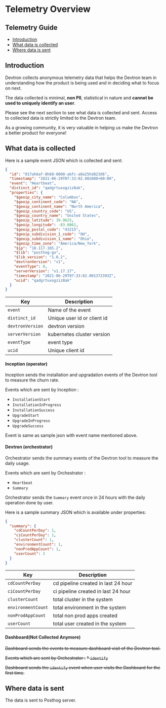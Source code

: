 # Telemetry Overview

## Telemetry Guide

* [Introduction](telemetry.md#introduction)
* [What data is collected](telemetry.md#what-data-is-collected)
* [Where data is sent](telemetry.md#where-data-is-sent)

## Introduction

Devtron collects anonymous telemetry data that helps the Devtron team in understanding how the product is being used and in deciding what to focus on next.

The data collected is minimal, **non PII**, statistical in nature and **cannot be used to uniquely identify an user**.

Please see the next section to see what data is collected and sent. Access to collected data is strictly limited to the Devtron team.

As a growing community, it is very valuable in helping us make the Devtron a better product for everyone!

## What data is collected

Here is a sample event JSON which is collected and sent:

```json
{
  "id": "017ah6af-8h60-0000-abfc-a0a25hd823d6",
  "timestamp": "2021-06-29T07:33:02.001000+00:00",
  "event": "Heartbeat",
  "distinct_id": "qadgrtuxogziz8ak",
  "properties": {
    "$geoip_city_name": "Columbus",
    "$geoip_continent_code": "NA",
    "$geoip_continent_name": "North America",
    "$geoip_country_code": "US",
    "$geoip_country_name": "United States",
    "$geoip_latitude": 39.9625,
    "$geoip_longitude": -83.0061,
    "$geoip_postal_code": "43215",
    "$geoip_subdivision_1_code": "OH",
    "$geoip_subdivision_1_name": "Ohio",
    "$geoip_time_zone": "America/New_York",
    "$ip": "18.117.165.2",
    "$lib": "posthog-go",
    "$lib_version": "1.0.2",
    "devtronVersion": "v1",
    "eventType": 0,
    "serverVersion": "v1.17.17",
    "timestamp": "2021-06-29T07:33:02.001372393Z",
    "ucid": "qadgrtuxogziz8ak"
  }
}
```

| Key              | Description                 |
| ---------------- | --------------------------- |
| `event`          | Name of the event           |
| `distinct_id`    | Unique user id or client id |
| `devtronVersion` | devtron version             |
| `serverVersion`  | kubernetes cluster version  |
| `eventType`      | event type                  |
| `ucid`           | Unique client id            |

#### Inception (operator)

Inception sends the installation and upgradation events of the Devtron tool to measure the churn rate.

Events which are sent by Inception :

* `InstallationStart`
* `InstallationInProgress`
* `InstallationSuccess`
* `UpgradeStart`
* `UpgradeInProgress`
* `UpgradeSuccess`

Event is same as sample json with event name mentioned above.

#### Devtron (orchestrator)

Orchestrator sends the summary events of the Devtron tool to measure the daily usage.

Events which are sent by Orchestrator :

* `Heartbeat`
* `Summary`

Orchestrator sends the `Summary` event once in 24 hours with the daily operation done by user.

Here is a sample summary JSON which is available under properties:

```json
{
  "summary": {
    "cdCountPerDay": 1,
    "ciCountPerDay": 1,
    "clusterCount": 1,
    "environmentCount": 1,
    "nonProdAppCount": 1,
    "userCount": 2
  }
}
```

| Key                | Description                         |
| ------------------ | ----------------------------------- |
| `cdCountPerDay`    | cd pipeline created in last 24 hour |
| `ciCountPerDay`    | ci pipeline created in last 24 hour |
| `clusterCount`     | total cluster in the system         |
| `environmentCount` | total environment in the system     |
| `nonProdAppCount`  | total non prod apps created         |
| `userCount`        | total user created in the system    |

#### Dashboard(Not Collected Anymore)

~~Dashboard sends the events to measure dashboard visit of the Devtron tool.~~

~~Events which are sent by Orchestrator :~~ ~~\* `identify`~~

~~Dashboard sends the `identify` event when user visits the Dashboard for the first time.~~

## Where data is sent

The data is sent to Posthog server.
